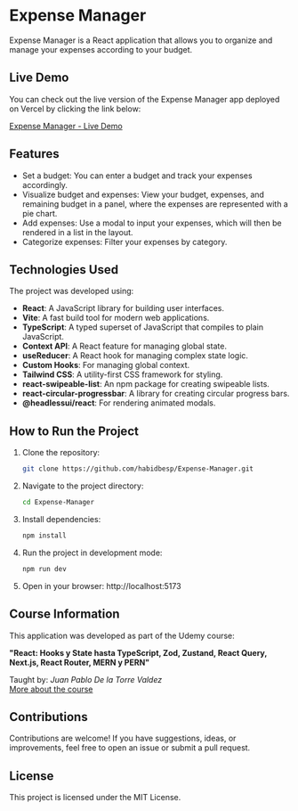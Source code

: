 # Expense Manager

Expense Manager is a React application that allows you to organize and manage your expenses according to your budget.

## Live Demo

You can check out the live version of the Expense Manager app deployed on Vercel by clicking the link below:

[Expense Manager - Live Demo](https://tip-and-bill-calculator.vercel.app/)

## Features

- Set a budget: You can enter a budget and track your expenses accordingly.
- Visualize budget and expenses: View your budget, expenses, and remaining budget in a panel, where the expenses are represented with a pie chart.
- Add expenses: Use a modal to input your expenses, which will then be rendered in a list in the layout.
- Categorize expenses: Filter your expenses by category.

## Technologies Used

The project was developed using:

- **React**: A JavaScript library for building user interfaces.
- **Vite**: A fast build tool for modern web applications.
- **TypeScript**: A typed superset of JavaScript that compiles to plain JavaScript.
- **Context API**: A React feature for managing global state.
- **useReducer**: A React hook for managing complex state logic.
- **Custom Hooks**: For managing global context.
- **Tailwind CSS**: A utility-first CSS framework for styling.
- **react-swipeable-list**: An npm package for creating swipeable lists.
- **react-circular-progressbar**: A library for creating circular progress bars.
- **@headlessui/react**: For rendering animated modals.

## How to Run the Project

1. Clone the repository:

   ```bash
   git clone https://github.com/habidbesp/Expense-Manager.git
   ```

2. Navigate to the project directory:

   ```bash
   cd Expense-Manager
   ```

3. Install dependencies:

   ```bash
   npm install
   ```

4. Run the project in development mode:

   ```bash
   npm run dev
   ```

5. Open in your browser: http://localhost:5173

## Course Information

This application was developed as part of the Udemy course:

**"React: Hooks y State hasta TypeScript, Zod, Zustand, React Query, Next.js, React Router, MERN y PERN"**

Taught by: _Juan Pablo De la Torre Valdez_  
[More about the course](https://codigoconjuan.com/)

## Contributions

Contributions are welcome! If you have suggestions, ideas, or improvements, feel free to open an issue or submit a pull request.

## License

This project is licensed under the MIT License.
